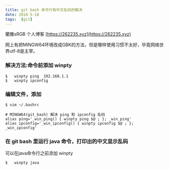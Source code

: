 ```yaml
---
title: git bash 命令行有中文乱码的解决
date: 2018-5-18
tags:  [git]
---
```


蘭雅sRGB 个人博客 [https://262235.xyz](https://262235.xyz)


网上有把MINGW64环境改成GBK的方法，但是哪样使用习惯不太好，毕竟网络世界utf-8是主宰。

### 解决方法:命令前添加 winpty

	$   winpty ping  192.168.1.1
	$   winpty ipconfig

### 编辑文件，添加
	$ vim ~/.bashrc

	# MINGW64(git_bash) 解决 ping 和 ipconfig 乱码
	alias ping='_win_ping() { winpty ping $@ ; }; _win_ping'
	alias ipconfig='_win_ipconfig() { winpty ipconfig $@ ; }; _win_ipconfig'



### 在 git bash 里运行 java 命令，打印出的中文显示乱码
可以在java命令行之前添加 winpty

	$   winpty java
